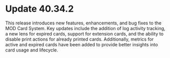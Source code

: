 # Update 40.34.2
This release introduces new features, enhancements, and bug fixes to the MOD Card System. Key updates include the addition of log activity tracking, a new lens for expired cards, support for extension cards, and the ability to disable print actions for already printed cards. Additionally, metrics for active and expired cards have been added to provide better insights into card usage and lifecycle.

